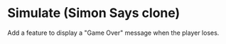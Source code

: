 # Simulate (Simon Says clone)

Add a feature to display a "Game Over" message when the player loses.

